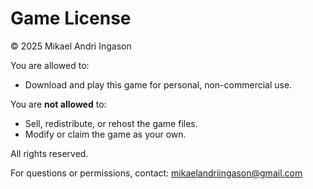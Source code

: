 # Game License  

© 2025 Mikael Andri Ingason

You are allowed to:
- Download and play this game for personal, non-commercial use.

You are **not allowed** to:
- Sell, redistribute, or rehost the game files.
- Modify or claim the game as your own.

All rights reserved.

For questions or permissions, contact: mikaelandriingason@gmail.com
